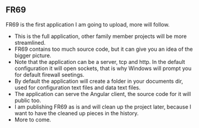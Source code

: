 ## FR69

FR69 is the first application I am going to upload, more will follow.

- This is the full application, other family member projects will be more streamlined.
- FR69 contains too much source code, but it can give you an idea of the bigger picture.
- Note that the application can be a server, tcp and http.
In the default configuration it will open sockets,
that is why Windows will prompt you for default firewall seetings.
- By default the application will create a folder in your documents dir, used for configuration text files and data text files.
- The application can serve the Angular client, the source code for it will public too.
- I am publishing FR69 as is and will clean up the project later, because I want to have the cleaned up pieces in the history.
- More to come.
